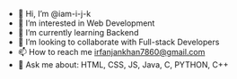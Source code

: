 - 👋 Hi, I’m @iam-i-j-k
- 👀 I’m interested in Web Development
- 🌱 I’m currently learning Backend
- 💞️ I’m looking to collaborate with Full-stack Developers
- 📫 How to reach me irfanjankhan7860@gmail.com
- 💬 Ask me about: HTML, CSS, JS, Java, C, PYTHON, C++

<!---
iam-i-j-k/iam-i-j-k is a ✨ special ✨ repository because its `README.md` (this file) appears on your GitHub profile.
You can click the Preview link to take a look at your changes.
--->
